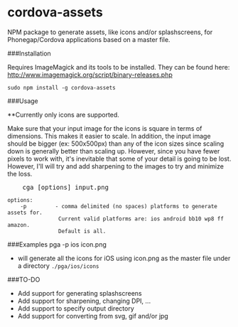 cordova-assets
===============

NPM package to generate assets, like icons and/or splashscreens, for Phonegap/Cordova applications based on a master file.

###Installation

Requires ImageMagick and its tools to be installed. They can be found here:  <http://www.imagemagick.org/script/binary-releases.php>


`sudo npm install -g cordova-assets`


###Usage

**Currently only icons are supported.

Make sure that your input image for the icons is square in terms of dimensions. This makes it easier to scale.  In addition, the input image should be bigger (ex: 500x500px) than any of the icon sizes since scaling down is generally better than scaling up. However, since you have fewer pixels to work with, it's inevitable that some of your detail is going to be lost. However, I'll will try and add sharpening to the images to try and minimize the loss.

<pre>
    cga [options] input.png
</pre>

```
options:
    -p         - comma delimited (no spaces) platforms to generate assets for.
                Current valid platforms are: ios android bb10 wp8 ff amazon.
                Default is all.
```

###Examples
pga -p ios icon.png

- will generate all the icons for iOS using icon.png as the master file under a directory `./pga/ios/icons`


###TO-DO

- Add support for generating splashscreens
- Add support for sharpening, changing DPI, ...
- Add support to specify output directory
- Add support for converting from svg, gif and/or jpg